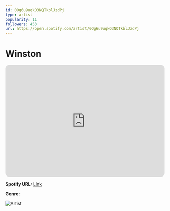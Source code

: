 ```yaml
---
id: 0Og6u9uqkO3NQTkblJzdPj
type: artist
popularity: 11
followers: 453
url: https://open.spotify.com/artist/0Og6u9uqkO3NQTkblJzdPj
---
```

# Winston

<iframe style="border-radius:12px" src="https://open.spotify.com/embed/artist/0Og6u9uqkO3NQTkblJzdPj" width="100%" height="352" frameBorder="0" allowfullscreen="" allow="autoplay; clipboard-write; encrypted-media; fullscreen; picture-in-picture" loading="lazy"></iframe>

**Spotify URL:** [Link](https://open.spotify.com/artist/0Og6u9uqkO3NQTkblJzdPj)

**Genre:** 

![Artist](https://i.scdn.co/image/ab6761610000e5ebbe5bbd5765e507f01fd407cb)
